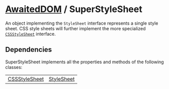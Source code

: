 # [AwaitedDOM](/docs/basic-interfaces/awaited-dom) <span>/</span> SuperStyleSheet

<div class='overview'>An object implementing the <code>StyleSheet</code> interface represents a single style sheet. CSS style sheets will further implement the more specialized <a href="/en-US/docs/Web/API/CSSStyleSheet" title="The CSSStyleSheet interface represents a single CSS stylesheet, and lets you inspect and modify the list of rules contained in the stylesheet."><code>CSSStyleSheet</code></a> interface.</div>

## Dependencies


SuperStyleSheet implements all the properties and methods of the following classes:

 |   |   | 
 | --- | --- | 
 | [CSSStyleSheet](./css-style-sheet) | [StyleSheet](./style-sheet) | 
